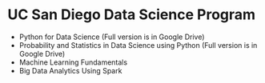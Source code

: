 <h1> UC San Diego Data Science Program</h1>
  
* Python for Data Science (Full version is in Google Drive)<br>
* Probability and Statistics in Data Science using Python (Full version is in Google Drive)<br>
* Machine Learning Fundamentals<br>
* Big Data Analytics Using Spark<br>
